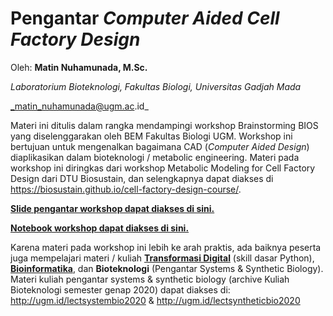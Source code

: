 # Pengantar _Computer Aided Cell Factory Design_
Oleh: **Matin Nuhamunada, M.Sc.**

_Laboratorium Bioteknologi, Fakultas Biologi, Universitas Gadjah Mada_

_matin_nuhamunada@ugm.ac.id_

Materi ini ditulis dalam rangka mendampingi workshop Brainstorming BIOS yang diselenggarakan oleh BEM Fakultas Biologi UGM. Workshop ini bertujuan untuk mengenalkan bagaimana CAD (_Computer Aided Design_) diaplikasikan dalam bioteknologi / metabolic engineering. Materi pada workshop ini diringkas dari workshop Metabolic Modeling for Cell Factory Design dari DTU Biosustain, dan selengkapnya dapat diakses di https://biosustain.github.io/cell-factory-design-course/.

[**Slide pengantar workshop dapat diakses di sini.**](cell-factory-design-ugm-2021.pdf)

[**Notebook workshop dapat diakses di sini.**](cell-factory-design-ugm-2021.ipynb)

Karena materi pada workshop ini lebih ke arah praktis, ada baiknya peserta juga mempelajari materi / kuliah [**Transformasi Digital**](https://elok.ugm.ac.id/course/view.php?id=632) (skill dasar Python), [**Bioinformatika**](https://elok.ugm.ac.id/course/view.php?id=1136), dan **Bioteknologi** (Pengantar Systems & Synthetic Biology). Materi kuliah pengantar systems & synthetic biology (archive Kuliah Bioteknologi semester genap 2020) dapat diakses di: http://ugm.id/lectsystembio2020 & http://ugm.id/lectsyntheticbio2020
